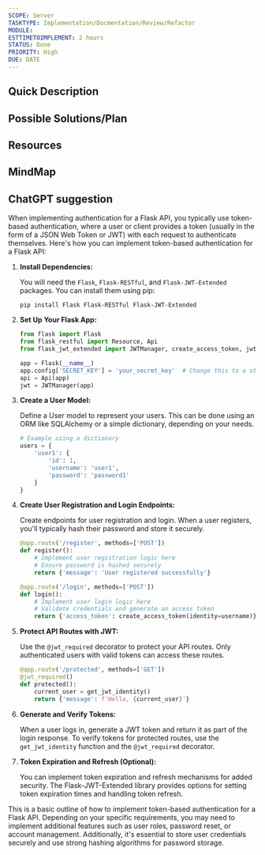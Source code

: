 ```yaml
---
SCOPE: Server
TASKTYPE: Implementation/Docmentation/Review/Refactor
MODULE: 
ESTTIMETOIMPLEMENT: 2 hours
STATUS: Done
PRIORITY: High
DUE: DATE
---
```



## Quick Description



## Possible Solutions/Plan


## Resources

## MindMap





## ChatGPT suggestion

When implementing authentication for a Flask API, you typically use token-based authentication, where a user or client provides a token (usually in the form of a JSON Web Token or JWT) with each request to authenticate themselves. Here's how you can implement token-based authentication for a Flask API:

1. **Install Dependencies:**

   You will need the `Flask`, `Flask-RESTful`, and `Flask-JWT-Extended` packages. You can install them using pip:

   ```
   pip install Flask Flask-RESTful Flask-JWT-Extended
   ```

2. **Set Up Your Flask App:**

   ```python
   from flask import Flask
   from flask_restful import Resource, Api
   from flask_jwt_extended import JWTManager, create_access_token, jwt_required, get_jwt_identity

   app = Flask(__name__)
   app.config['SECRET_KEY'] = 'your_secret_key'  # Change this to a strong secret key
   api = Api(app)
   jwt = JWTManager(app)
   ```

3. **Create a User Model:**

   Define a User model to represent your users. This can be done using an ORM like SQLAlchemy or a simple dictionary, depending on your needs.

   ```python
   # Example using a dictionary
   users = {
       'user1': {
           'id': 1,
           'username': 'user1',
           'password': 'password1'
       }
   }
   ```

4. **Create User Registration and Login Endpoints:**

   Create endpoints for user registration and login. When a user registers, you'll typically hash their password and store it securely.

   ```python
   @app.route('/register', methods=['POST'])
   def register():
       # Implement user registration logic here
       # Ensure password is hashed securely
       return {'message': 'User registered successfully'}

   @app.route('/login', methods=['POST'])
   def login():
       # Implement user login logic here
       # Validate credentials and generate an access token
       return {'access_token': create_access_token(identity=username)}
   ```

5. **Protect API Routes with JWT:**

   Use the `@jwt_required` decorator to protect your API routes. Only authenticated users with valid tokens can access these routes.

   ```python
   @app.route('/protected', methods=['GET'])
   @jwt_required()
   def protected():
       current_user = get_jwt_identity()
       return {'message': f'Hello, {current_user}'}
   ```

6. **Generate and Verify Tokens:**

   When a user logs in, generate a JWT token and return it as part of the login response. To verify tokens for protected routes, use the `get_jwt_identity` function and the `@jwt_required` decorator.

7. **Token Expiration and Refresh (Optional):**

   You can implement token expiration and refresh mechanisms for added security. The Flask-JWT-Extended library provides options for setting token expiration times and handling token refresh.

This is a basic outline of how to implement token-based authentication for a Flask API. Depending on your specific requirements, you may need to implement additional features such as user roles, password reset, or account management. Additionally, it's essential to store user credentials securely and use strong hashing algorithms for password storage.